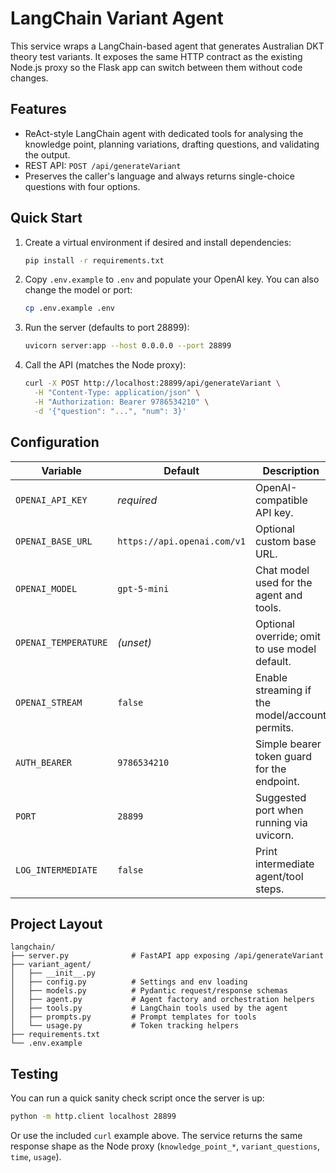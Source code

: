 # LangChain Variant Agent

This service wraps a LangChain-based agent that generates Australian DKT theory test variants. It exposes the same HTTP contract as the existing Node.js proxy so the Flask app can switch between them without code changes.

## Features

- ReAct-style LangChain agent with dedicated tools for analysing the knowledge point, planning variations, drafting questions, and validating the output.
- REST API: `POST /api/generateVariant`
- Preserves the caller's language and always returns single-choice questions with four options.

## Quick Start

1. Create a virtual environment if desired and install dependencies:
   ```bash
   pip install -r requirements.txt
   ```
2. Copy `.env.example` to `.env` and populate your OpenAI key. You can also change the model or port:
   ```bash
   cp .env.example .env
   ```
3. Run the server (defaults to port 28899):
   ```bash
   uvicorn server:app --host 0.0.0.0 --port 28899
   ```
4. Call the API (matches the Node proxy):
   ```bash
   curl -X POST http://localhost:28899/api/generateVariant \
     -H "Content-Type: application/json" \
     -H "Authorization: Bearer 9786534210" \
     -d '{"question": "...", "num": 3}'
   ```

## Configuration

| Variable           | Default       | Description                                  |
| ------------------ | ------------- | -------------------------------------------- |
| `OPENAI_API_KEY`   | _required_    | OpenAI-compatible API key.                   |
| `OPENAI_BASE_URL`  | `https://api.openai.com/v1` | Optional custom base URL.          |
| `OPENAI_MODEL`     | `gpt-5-mini`  | Chat model used for the agent and tools.     |
| `OPENAI_TEMPERATURE` | _(unset)_   | Optional override; omit to use model default.|
| `OPENAI_STREAM`    | `false`       | Enable streaming if the model/account permits.|
| `AUTH_BEARER`      | `9786534210`  | Simple bearer token guard for the endpoint.  |
| `PORT`             | `28899`       | Suggested port when running via uvicorn.     |
| `LOG_INTERMEDIATE` | `false`       | Print intermediate agent/tool steps.         |

## Project Layout

```
langchain/
├── server.py              # FastAPI app exposing /api/generateVariant
├── variant_agent/
│   ├── __init__.py
│   ├── config.py          # Settings and env loading
│   ├── models.py          # Pydantic request/response schemas
│   ├── agent.py           # Agent factory and orchestration helpers
│   ├── tools.py           # LangChain tools used by the agent
│   ├── prompts.py         # Prompt templates for tools
│   └── usage.py           # Token tracking helpers
├── requirements.txt
└── .env.example
```

## Testing

You can run a quick sanity check script once the server is up:

```bash
python -m http.client localhost 28899
```

Or use the included `curl` example above. The service returns the same response shape as the Node proxy (`knowledge_point_*`, `variant_questions`, `time`, `usage`).

